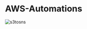 # AWS-Automations

![s3tosns](https://github.com/shdfx77/AWS-Automations/assets/104664479/7eabe8c2-1675-4cb5-a1ca-e04086ed2369)
